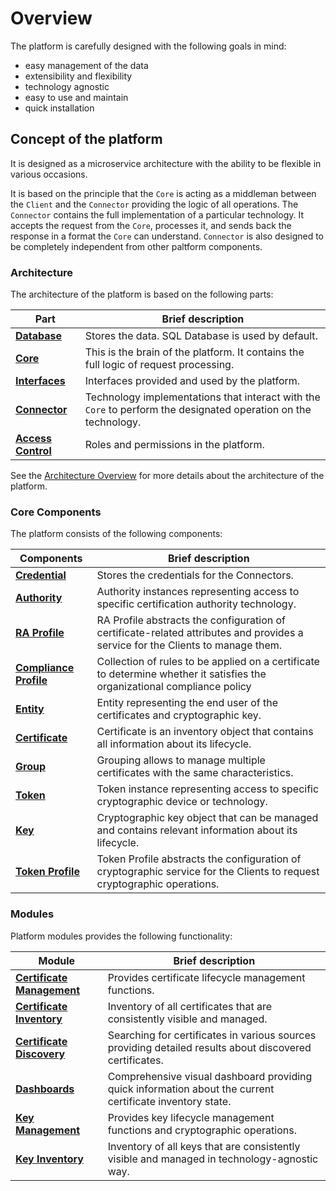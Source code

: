 # Overview

The platform is carefully designed with the following goals in mind:

- easy management of the data
- extensibility and flexibility
- technology agnostic
- easy to use and maintain
- quick installation

## Concept of the platform

It is designed as a microservice architecture with the ability to be flexible in various occasions.

It is based on the principle that the `Core` is acting as a middleman between the `Client` and the `Connector` providing the logic of all operations. The `Connector` contains the full implementation of a particular technology. It accepts the request from the `Core`, processes it, and sends back the response in a format the `Core` can understand. `Connector` is also designed to be completely independent from other paltform components.

### Architecture

The architecture of the platform is based on the following parts:

| Part                                                       | Brief description                                                                                               |
|------------------------------------------------------------|-----------------------------------------------------------------------------------------------------------------|
| **[Database](architecture/database)**                      | Stores the data. SQL Database is used by default.                                                               |
| **[Core](architecture/core)**                              | This is the brain of the platform. It contains the full logic of request processing.                            |
| **[Interfaces](architecture/interfaces)**                  | Interfaces provided and used by the platform.                                                                   |
| **[Connector](architecture/connector)**                    | Technology implementations that interact with the `Core` to perform the designated operation on the technology. |
| **[Access Control](architecture/access-control/overview)** | Roles and permissions in the platform.                                                                          |

See the [Architecture Overview](architecture/overview) for more details about the architecture of the platform.

### Core Components

The platform consists of the following components:

| Components                                                   | Brief description                                                                                                               |
|--------------------------------------------------------------|---------------------------------------------------------------------------------------------------------------------------------|
| **[Credential](core-components/credential)**                 | Stores the credentials for the Connectors.                                                                                      |
| **[Authority](core-components/authority)**                   | Authority instances representing access to specific certification authority technology.                                         |
| **[RA Profile](core-components/ra-profile)**                 | RA Profile abstracts the configuration of certificate-related attributes and provides a service for the Clients to manage them. |
| **[Compliance Profile](core-components/compliance-profile)** | Collection of rules to be applied on a certificate to determine whether it satisfies the organizational compliance policy       |
| **[Entity](core-components/entity)**                         | Entity representing the end user of the certificates and cryptographic key.                                                     |
| **[Certificate](core-components/certificate)**               | Certificate is an inventory object that contains all information about its lifecycle.                                           |
| **[Group](core-components/group)**                           | Grouping allows to manage multiple certificates with the same characteristics.                                                  |
| **[Token](core-components/token)**                           | Token instance representing access to specific cryptographic device or technology.                                              |
| **[Key](core-components/key)**                               | Cryptographic key object that can be managed and contains relevant information about its lifecycle.                             |
| **[Token Profile](core-components/token-profile)**           | Token Profile abstracts the configuration of cryptographic service for the Clients to request cryptographic operations.         |

### Modules

Platform modules provides the following functionality:

| Module                                                       | Brief description                                                                                         |
|--------------------------------------------------------------|-----------------------------------------------------------------------------------------------------------|
| **[Certificate Management](modules/certificate-management)** | Provides certificate lifecycle management functions.                                                      |
| **[Certificate Inventory](modules/certificate-inventory)**   | Inventory of all certificates that are consistently visible and managed.                                  |
| **[Certificate Discovery](modules/certificate-discovery)**   | Searching for certificates in various sources providing detailed results about discovered certificates.   |
| **[Dashboards](modules/dashboards)**                         | Comprehensive visual dashboard providing quick information about the current certificate inventory state. |
| **[Key Management](modules/key-management)**                 | Provides key lifecycle management functions and cryptographic operations.                                 |
| **[Key Inventory](modules/key-inventory)**                   | Inventory of all keys that are consistently visible and managed in technology-agnostic way.               |